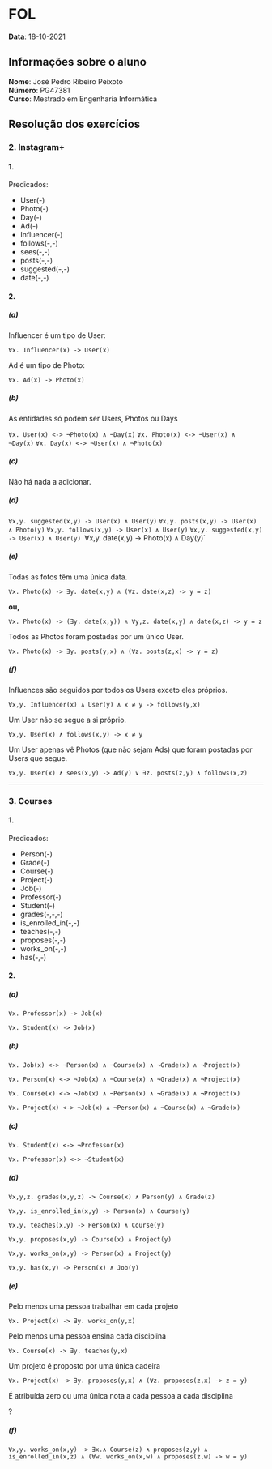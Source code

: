 # FOL

**Data**: 18-10-2021

## Informações sobre o aluno

**Nome**: José Pedro Ribeiro Peixoto<br>
**Número**: PG47381<br>
**Curso**: Mestrado em Engenharia Informática<br>

## Resolução dos exercícios

### 2. Instagram+

#### 1. 

Predicados:
- User(-)
- Photo(-)
- Day(-) 
- Ad(-)
- Influencer(-)
- follows(-,-)
- sees(-,-)
- posts(-,-)
- suggested(-,-)
- date(-,-)


#### 2.

##### (a)

Influencer é um tipo de User:

`∀x. Influencer(x) -> User(x)`

Ad é um tipo de Photo:

`∀x. Ad(x) -> Photo(x)`

##### (b)

As entidades só podem ser Users, Photos ou Days 

`∀x. User(x) <-> ¬Photo(x) ∧ ¬Day(x)`
`∀x. Photo(x) <-> ¬User(x) ∧ ¬Day(x)`
`∀x. Day(x) <-> ¬User(x) ∧ ¬Photo(x)`

##### (c)

Não há nada a adicionar.

##### (d)

`∀x,y. suggested(x,y) -> User(x) ∧ User(y)`
`∀x,y. posts(x,y) -> User(x) ∧ Photo(y)`
`∀x,y. follows(x,y) -> User(x) ∧ User(y)`
`∀x,y. suggested(x,y) -> User(x) ∧ User(y)
`∀x,y. date(x,y) -> Photo(x) ∧ Day(y)`

##### (e)

Todas as fotos têm uma única data.

`∀x. Photo(x) -> ∃y. date(x,y) ∧ (∀z. date(x,z) -> y = z)`

**ou,**

`∀x. Photo(x) -> (∃y. date(x,y)) ∧ ∀y,z. date(x,y) ∧ date(x,z) -> y = z`

Todos as Photos foram postadas por um único User.

`∀x. Photo(x) -> ∃y. posts(y,x) ∧ (∀z. posts(z,x) -> y = z)`


##### (f)

Influences são seguidos por todos os Users exceto eles próprios.

`∀x,y. Influencer(x) ∧ User(y) ∧ x ≠ y -> follows(y,x)`

Um User não se segue a si próprio.

`∀x,y. User(x) ∧ follows(x,y) -> x ≠ y`

Um User apenas vê Photos (que não sejam Ads) que foram postadas por Users que segue.

`∀x,y. User(x) ∧ sees(x,y) -> Ad(y) ∨ ∃z. posts(z,y) ∧ follows(x,z)`


---

### 3. Courses

#### 1. 

Predicados:
- Person(-)
- Grade(-)
- Course(-) 
- Project(-)
- Job(-)
- Professor(-)
- Student(-)
- grades(-,-,-)
- is_enrolled_in(-,-)
- teaches(-,-)
- proposes(-,-)
- works_on(-,-)
- has(-,-)

#### 2.

##### (a)

`∀x. Professor(x) -> Job(x)`

`∀x. Student(x) -> Job(x)`

##### (b)

`∀x. Job(x) <-> ¬Person(x) ∧ ¬Course(x) ∧ ¬Grade(x) ∧ ¬Project(x)`

`∀x. Person(x) <-> ¬Job(x) ∧ ¬Course(x) ∧ ¬Grade(x) ∧ ¬Project(x)`

`∀x. Course(x) <-> ¬Job(x) ∧ ¬Person(x) ∧ ¬Grade(x) ∧ ¬Project(x)`

`∀x. Project(x) <-> ¬Job(x) ∧ ¬Person(x) ∧ ¬Course(x) ∧ ¬Grade(x)`

##### (c)

`∀x. Student(x) <-> ¬Professor(x)`

`∀x. Professor(x) <-> ¬Student(x)`

##### (d)

`∀x,y,z. grades(x,y,z) -> Course(x) ∧ Person(y) ∧ Grade(z)`

`∀x,y. is_enrolled_in(x,y) -> Person(x) ∧ Course(y)`

`∀x,y. teaches(x,y) -> Person(x) ∧ Course(y)`

`∀x,y. proposes(x,y) -> Course(x) ∧ Project(y)`

`∀x,y. works_on(x,y) -> Person(x) ∧ Project(y)`

`∀x,y. has(x,y) -> Person(x) ∧ Job(y)`

##### (e)

Pelo menos uma pessoa trabalhar em cada projeto

`∀x. Project(x) -> ∃y. works_on(y,x)`

Pelo menos uma pessoa ensina cada disciplina

`∀x. Course(x) -> ∃y. teaches(y,x)`

Um projeto é proposto por uma única cadeira

`∀x. Project(x) -> ∃y. proposes(y,x) ∧ (∀z. proposes(z,x) -> z = y)`

É atribuída zero ou uma única nota a cada pessoa a cada disciplina

?

##### (f)

`∀x,y. works_on(x,y) -> ∃x.∧ Course(z) ∧ proposes(z,y) ∧ is_enrolled_in(x,z) ∧ (∀w. works_on(x,w) ∧ proposes(z,w) -> w = y)`


